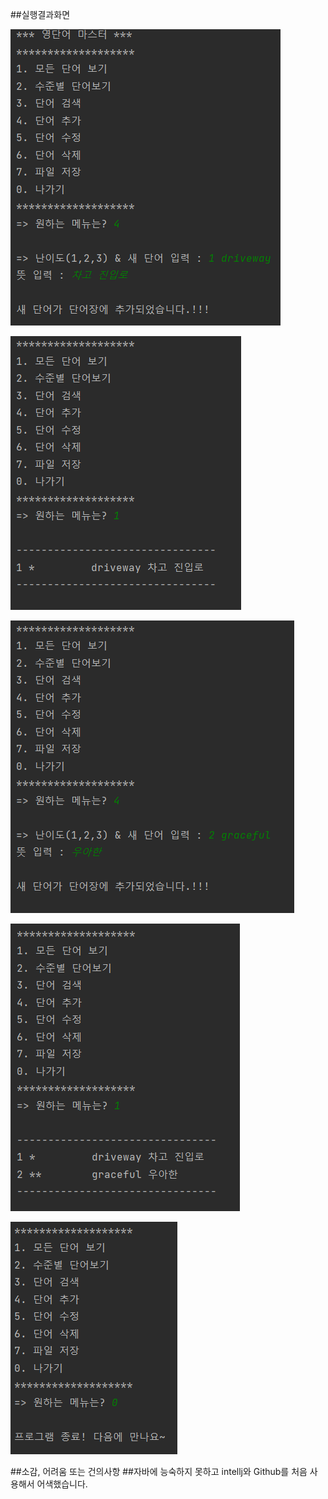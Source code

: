 ##실행결과화면

![](1.PNG)

![](2.PNG)

![](3.PNG)

![](4.PNG)

![](5.PNG)

##소감, 어려움 또는 건의사항
##자바에 능숙하지 못하고 intellj와 Github를 처음 사용해서 어색했습니다.


